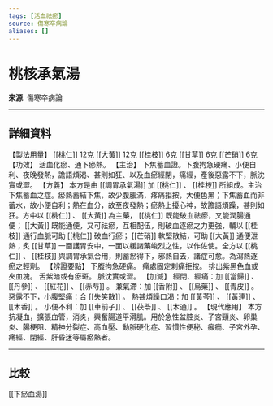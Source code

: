 ```yaml
---
tags: [活血祛瘀]
source: 傷寒卒病論
aliases: []
---
```


# 桃核承氣湯

**來源**: 傷寒卒病論  

---

## 詳細資料
【製法用量】 [[桃仁]] 12克 [[大黃]] 12克 [[桂枝]] 6克 [[甘草]] 6克 [[芒硝]] 6克
【功效】
活血化瘀、通下瘀熱。
【主治】
下焦蓄血證。下腹拘急硬痛、小便自利、夜晚發熱，譫語煩渴、甚則如狂、以及血瘀經閉，痛經，產後惡露不下，脈沈實或澀。
【方義】
本方是由 [[調胃承氣湯]] 加 [[桃仁]] 、 [[桂枝]] 所組成。主治下焦蓄血之症。瘀熱蓄結下焦，故少腹脹滿，疼痛拒按，大便色黑；下焦蓄血而非蓄水，故小便自利；熱在血分，故至夜發熱；瘀熱上擾心神，故譫語煩躁，甚則如狂。方中以 [[桃仁]] 、 [[大黃]] 為主藥， [[桃仁]] 既能破血祛瘀，又能潤腸通便； [[大黃]] 既能通便，又可祛瘀，互相配伍，則破血逐瘀之力更強，輔以 [[桂枝]] 通行血脈可助 [[桃仁]] 破血行瘀； [[芒硝]] 軟堅散結，可助 [[大黃]] 通便泄熱；炙 [[甘草]] 一面護胃安中，一面以緩諸藥峻烈之性，以作佐使。全方以 [[桃仁]] 、 [[桂枝]] 與調胃承氣合用，則蓄瘀得下，邪熱自去，諸症可愈。為瀉熱逐瘀之輕劑。
【辨證要點】
下腹拘急硬痛。
痛處固定刺痛拒按。
排出紫黑色血或夾血塊。
舌紫暗或有瘀斑。
脈沈實或澀。
【加減】
經閉、經痛：加 [[當歸]] 、 [[丹參]] 、 [[紅花]] 、 [[赤芍]] 。
兼氣滯：加 [[香附]] 、 [[烏藥]] 、 [[青皮]] 。
惡露不下，小腹堅痛：合 [[失笑散]] 。
熱甚煩躁口渴：加 [[黃芩]] 、 [[黃連]] 、 [[木香]] 。
小便不利：加 [[車前子]] 、 [[茯苓]] 、 [[木通]] 。
【現代應用】
本方抗凝血，擴張血管，消炎，興奮腸道平滑肌。用於急性盆腔炎、子宮頸炎、卵巢炎、腸梗阻、精神分裂症、高血壓、動脈硬化症、習慣性便秘、癲癇、子宮外孕、痛經、閉經、肝昏迷等屬瘀熱者。

---

## 比較
[[下瘀血湯]]

